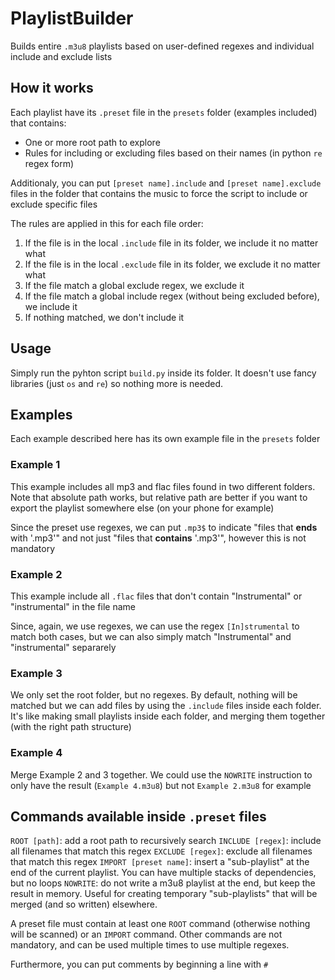 # PlaylistBuilder

Builds entire `.m3u8` playlists based on user-defined regexes and individual include and exclude lists

## How it works

Each playlist have its `.preset` file in the `presets` folder (examples included) that contains:
- One or more root path to explore
- Rules for including or excluding files based on their names (in python `re` regex form)

Additionaly, you can put `[preset name].include` and `[preset name].exclude` files in the folder that contains the music to force the script to include or exclude specific files

The rules are applied in this for each file order:
1. If the file is in the local `.include` file in its folder, we include it no matter what
2. If the file is in the local `.exclude` file in its folder, we exclude it no matter what
3. If the file match a global exclude regex, we exclude it
4. If the file match a global include regex (without being excluded before), we include it
5. If nothing matched, we don't include it

## Usage

Simply run the pyhton script `build.py` inside its folder. It doesn't use fancy libraries (just `os` and `re`) so nothing more is needed.

## Examples

Each example described here has its own example file in the `presets` folder

### Example 1

This example includes all mp3 and flac files found in two different folders. Note that absolute path works, but relative path are better if you want to export the playlist somewhere else (on your phone for example)

Since the preset use regexes, we can put `.mp3$` to indicate "files that **ends** with '.mp3'" and not just "files that **contains** '.mp3'", however this is not mandatory

### Example 2

This example include all `.flac` files that don't contain "Instrumental" or "instrumental" in the file name

Since, again, we use regexes, we can use the regex `[In]strumental` to match both cases, but we can also simply match "Instrumental" and "instrumental" separarely

### Example 3

We only set the root folder, but no regexes. By default, nothing will be matched but we can add files by using the `.include` files inside each folder. It's like making small playlists inside each folder, and merging them together (with the right path structure)

### Example 4

Merge Example 2 and 3 together. We could use the `NOWRITE` instruction to only have the result (`Example 4.m3u8`) but not `Example 2.m3u8` for example

## Commands available inside `.preset` files

`ROOT [path]`: add a root path to recursively search
`INCLUDE [regex]`: include all filenames that match this regex
`EXCLUDE [regex]`: exclude all filenames that match this regex
`IMPORT [preset name]`: insert a "sub-playlist" at the end of the current playlist. You can have multiple stacks of dependencies, but no loops
`NOWRITE`: do not write a m3u8 playlist at the end, but keep the result in memory. Useful for creating temporary "sub-playlists" that will be merged (and so written) elsewhere.

A preset file must contain at least one `ROOT` command (otherwise nothing will be scanned) or an `IMPORT` command. Other commands are not mandatory, and can be used multiple times to use multiple regexes.

Furthermore, you can put comments by beginning a line with `#`